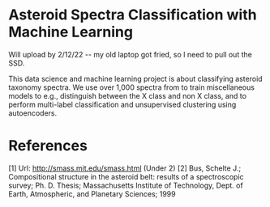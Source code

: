 # Asteroid Spectra Classification with Machine Learning

Will upload by 2/12/22 -- my old laptop got fried, so I need to pull out the SSD.

This data science and machine learning project is about classifying asteroid taxonomy spectra. We use over 1,000 spectra from to train miscellaneous models to e.g., distinguish between the X class and non X class, and to perform multi-label classification and unsupervised clustering using autoencoders.

# References

[1] Url: http://smass.mit.edu/smass.html (Under 2)
[2] Bus, Schelte J.; Compositional structure in the asteroid belt: results of a spectroscopic survey; Ph. D. Thesis; Massachusetts Institute of Technology, Dept. of Earth, Atmospheric, and Planetary Sciences; 1999
